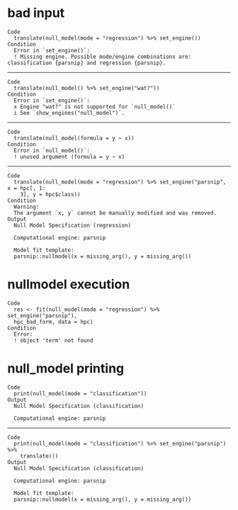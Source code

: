 # bad input

    Code
      translate(null_model(mode = "regression") %>% set_engine())
    Condition
      Error in `set_engine()`:
      ! Missing engine. Possible mode/engine combinations are: classification {parsnip} and regression {parsnip}.

---

    Code
      translate(null_model() %>% set_engine("wat?"))
    Condition
      Error in `set_engine()`:
      x Engine "wat?" is not supported for `null_model()`
      i See `show_engines("null_model")`.

---

    Code
      translate(null_model(formula = y ~ x))
    Condition
      Error in `null_model()`:
      ! unused argument (formula = y ~ x)

---

    Code
      translate(null_model(mode = "regression") %>% set_engine("parsnip", x = hpc[, 1:
        3], y = hpc$class))
    Condition
      Warning:
      The argument `x, y` cannot be manually modified and was removed.
    Output
      Null Model Specification (regression)
      
      Computational engine: parsnip 
      
      Model fit template:
      parsnip::nullmodel(x = missing_arg(), y = missing_arg())

# nullmodel execution

    Code
      res <- fit(null_model(mode = "regression") %>% set_engine("parsnip"),
      hpc_bad_form, data = hpc)
    Condition
      Error:
      ! object 'term' not found

# null_model printing

    Code
      print(null_model(mode = "classification"))
    Output
      Null Model Specification (classification)
      
      Computational engine: parsnip 
      

---

    Code
      print(null_model(mode = "classification") %>% set_engine("parsnip") %>%
        translate())
    Output
      Null Model Specification (classification)
      
      Computational engine: parsnip 
      
      Model fit template:
      parsnip::nullmodel(x = missing_arg(), y = missing_arg())

